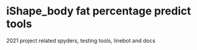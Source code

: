 # iShape_body fat percentage predict tools
2021 project related spyders, testing tools, linebot and docs
